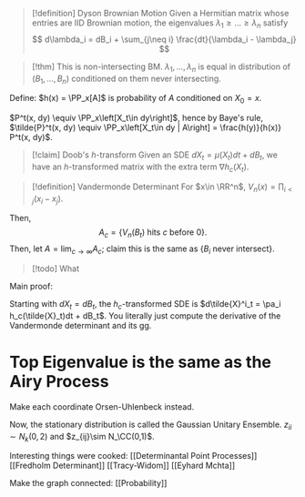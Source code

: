 >[!definition] Dyson Brownian Motion
>Given a Hermitian matrix whose entries are IID Brownian motion, the eigenvalues $\lambda_1 \geq \dots \geq \lambda_n$ satisfy
>$$
>d\lambda_i = dB_i + \sum_{j\neq i} \frac{dt}{\lambda_i - \lambda_j}
>$$

>[!thm] This is non-intersecting BM.
>$\lambda_1,\dots, \lambda_n$ is equal in distribution of $(B_1,\dots, B_n)$ conditioned on them never intersecting.

Define: $h(x) = \PP_x[A]$ is probability of $A$ conditioned on $X_0 = x$.

$P^t(x, dy) \equiv \PP_x\left[X_t\in dy\right]$, hence by Baye's rule, $\tilde{P}^t(x, dy) \equiv \PP_x\left[X_t\in dy | A\right] = \frac{h(y)}{h(x)} P^t(x, dy)$.

>[!claim] Doob's $h$-transform
>Given an SDE $dX_t = \mu(X_t)dt + dB_t$, we have an $h$-transformed matrix with the extra term $\nabla h_c(X_t)$.




>[!definition] Vandermonde Determinant
>For $x\in \RR^n$, $V_n(x) = \prod_{i < j} (x_i - x_j)$.

Then, $$A_c = \{V_n(B_t) \text{ hits $c$ before $0$}\}.$$
Then, let $A = \lim_{c\to \infty} A_c$; claim this is the same as $\{B_i \text{ never intersect}\}$.

>[!todo] What

Main proof:

Starting with $dX_t = dB_t$, the $h_c$-transformed SDE is $d\tilde{X}^i_t = \pa_i h_c(\tilde{X}_t)dt + dB_t$. You literally just compute the derivative of the Vandermonde determinant and its gg.

# Top Eigenvalue is the same as the Airy Process

Make each coordinate Orsen-Uhlenbeck instead.

Now, the stationary distribution is called the Gaussian Unitary Ensemble. $z_{ii}\sim N_k(0,2)$ and $z_{ij}\sim N_\CC(0,1)$.

Interesting things were cooked:
[[Determinantal Point Processes]]
[[Fredholm Determinant]]
[[Tracy-Widom]]
[[Eyhard Mchta]]

Make the graph connected: [[Probability]]